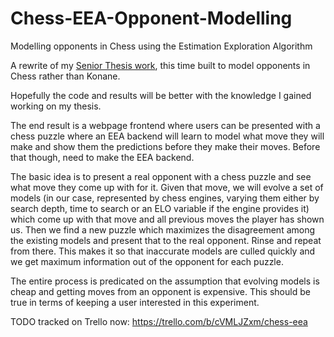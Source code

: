 # Chess-EEA-Opponent-Modelling
Modelling opponents in Chess using the Estimation Exploration Algorithm

A rewrite of my [Senior Thesis work](https://github.com/okiyama/EEA-Opponent-Modeling), this time built to model opponents in Chess rather than Konane.

Hopefully the code and results will be better with the knowledge I gained working on my thesis.

The end result is a webpage frontend where users can be presented with a chess puzzle where an EEA backend will learn to model what move they will make and show them the predictions before they make their moves. Before that though, need to make the EEA backend.

The basic idea is to present a real opponent with a chess puzzle and see what move they come up with for it. Given that move, we will evolve a set of models (in our case, represented by chess engines, varying them either by search depth, time to search or an ELO variable if the engine provides it) which come up with that move and all previous moves the player has shown us. Then we find a new puzzle which maximizes the disagreement among the existing models and present that to the real opponent. Rinse and repeat from there. This makes it so that inaccurate models are culled quickly and we get maximum information out of the opponent for each puzzle. 

The entire process is predicated on the assumption that evolving models is cheap and getting moves from an opponent is expensive. This should be true in terms of keeping a user interested in this experiment.


TODO tracked on Trello now: https://trello.com/b/cVMLJZxm/chess-eea